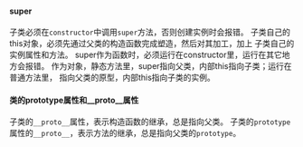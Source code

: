 #### super
子类必须在`constructor`中调用`super`方法，否则创建实例时会报错。
子类自己的this对象，必须先通过父类的构造函数完成塑造，然后对其加工，加上
子类自己的实例属性和方法。
super作为函数时，必须运行在constructor里，运行在其它地方会报错。
作为对象，静态方法里，super指向父类，内部this指向子类；运行在普通方法里，
指向父类的原型，内部this指向子类的实例。
#### 类的prototype属性和__proto__属性
子类的`__proto__`属性，表示构造函数的继承，总是指向父类。
子类的`prototype`属性的`__proto__`，表示方法的继承，总是指向父类的`prototype`。